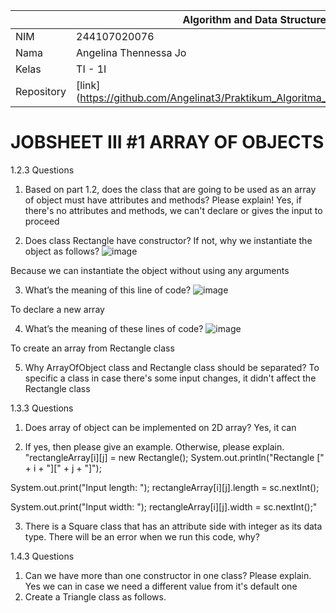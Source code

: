 |  | Algorithm and Data Structure |
|--|--|
| NIM |  244107020076 |
| Nama |  Angelina Thennessa Jo |
| Kelas | TI - 1I |
| Repository | [link] (https://github.com/Angelinat3/Praktikum_Algoritma_Dan_Struktur_Data.git) |

# JOBSHEET III #1 ARRAY OF OBJECTS

1.2.3 Questions
1. Based on part 1.2, does the class that are going to be used as an array of object must have
attributes and methods? Please explain!
Yes, if there's no attributes and methods, we can't declare or gives the input to proceed

2. Does class Rectangle have constructor? If not, why we instantiate the object as follows?
![image](https://github.com/user-attachments/assets/987e8fa8-c128-4312-8d1c-bb13694a7a91)

Because we can instantiate the object without using any arguments

3. What’s the meaning of this line of code?
   ![image](https://github.com/user-attachments/assets/130e236d-1d55-46ad-ad07-a9ce5e1e57e2)

To declare a new array

4. What’s the meaning of these lines of code?
![image](https://github.com/user-attachments/assets/66aa8680-f057-46d2-aefd-4c089e3c754d)

To create an array from Rectangle class

5. Why ArrayOfObject class and Rectangle class should be separated?
To specific a class in case there's some input changes, it didn't affect the Rectangle class


1.3.3 Questions
1. Does array of object can be implemented on 2D array?
Yes, it can

2. If yes, then please give an example. Otherwise, please explain.
"rectangleArray[i][j] = new Rectangle();
System.out.println("Rectangle [" + i + "][" + j + "]");

System.out.print("Input length: ");
rectangleArray[i][j].length = sc.nextInt();

System.out.print("Input width: ");
rectangleArray[i][j].width = sc.nextInt();"

3. There is a Square class that has an attribute side with integer as its data type. There
will be an error when we run this code, why?

1.4.3 Questions
1. Can we have more than one constructor in one class? Please explain.
Yes we can in case we need a different value from it's default one
2. Create a Triangle class as follows.
